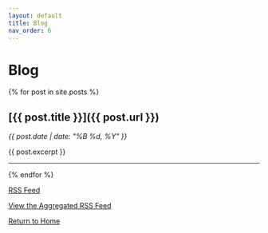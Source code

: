 ```yaml
---
layout: default
title: Blog
nav_order: 6
---
```


# Blog

{% for post in site.posts %}
## [{{ post.title }}]({{ post.url }})
_{{ post.date | date: "%B %d, %Y" }}_

{{ post.excerpt }}

---
{% endfor %}

[RSS Feed](/feed.xml)

[View the Aggregated RSS Feed](/rss/)


<a href="/" class="btn">Return to Home</a>